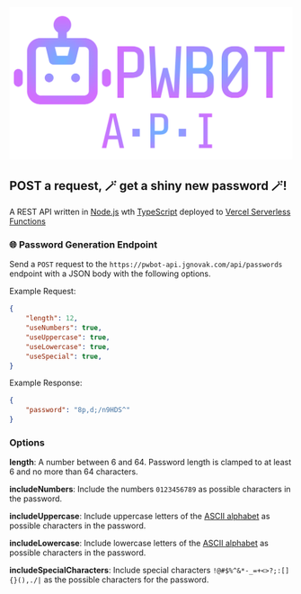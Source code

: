 ![](images/logo.svg)

## POST a request, 🪄 get a shiny new password 🪄!

A REST API written in [Node.js](https://nodejs.org/en) wth [TypeScript](https://www.typescriptlang.org/) deployed to [Vercel Serverless Functions](https://vercel.com/docs/concepts/functions/serverless-functions)


### 🌐 Password Generation Endpoint

Send a `POST` request to the `https://pwbot-api.jgnovak.com/api/passwords` endpoint with a JSON body with the following options.

Example Request:

```json
{
    "length": 12,
    "useNumbers": true,
    "useUppercase": true,
    "useLowercase": true,
    "useSpecial": true,
}
```

Example Response:

```json
{
    "password": "8p,d;/n9HDS^"
}
```

### Options

**length**: A number between 6 and 64. Password length is clamped to at least 6 and no more than 64 characters.

**includeNumbers**: Include the numbers `0123456789` as possible characters in the password.

**includeUppercase**: Include uppercase letters of the [ASCII alphabet](https://en.wikipedia.org/wiki/ASCII) as possible characters in the password.

**includeLowercase**: Include lowercase letters of the [ASCII alphabet](https://en.wikipedia.org/wiki/ASCII) as possible characters in the password.

**includeSpecialCharacters**: Include special characters `!@#$%^&*-_=+<>?;:[]{}(),./|` as the possible characters for the password.

